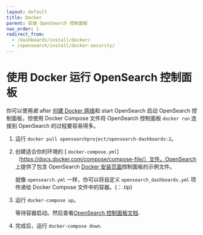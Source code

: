 ```yaml
---
layout: default
title: Docker
parent: 安装 OpenSearch 控制面板
nav_order: 1
redirect_from: 
  - /dashboards/install/docker/
  - /opensearch/install/docker-security/
---
```


# 使用 Docker 运行 OpenSearch 控制面板

你可以使用*能* after [创建 Docker 网络](https://docs.docker.com/engine/reference/commandline/network_create/)和 start OpenSearch 启动 OpenSearch 控制面板，但使用 Docker Compose 文件将 OpenSearch 控制面板 `docker run` 连接到 OpenSearch 的过程要容易得多。

1. 运行 `docker pull opensearchproject/opensearch-dashboards:2`。

1. 创建适合你的环境的 [ `docker-compose.yml`]（https://docs.docker.com/compose/compose-file/）文件。OpenSearch 上提供了包含 OpenSearch [Docker 安装页面]({{site.url}}{{site.baseurl}}/opensearch/install/docker#sample-docker-composeyml)控制面板的示例文件。

   就像 `opensearch.yml` 一样，你可以将自定义 `opensearch_dashboards.yml` 项传递给 Docker Compose 文件中的容器。{：.tip}

1. 运行 `docker-compose up`。

   等待容器启动。然后查看[OpenSearch 控制面板文档]({{site.url}}{{site.baseurl}}/dashboards/index/).

1. 完成后，运行 `docker-compose down`.
